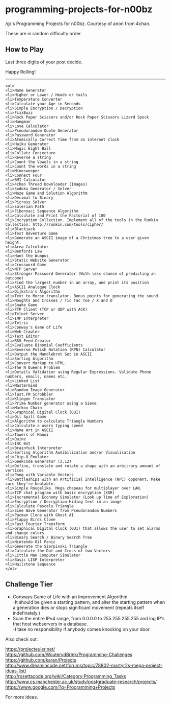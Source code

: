 programming-projects-for-n00bz
==============================

/g/'s Programming Projects for n00bz. Courtesy of anon from 4chan.

These are in random difficulty order.

How to Play
-----------------------------
Last three digits of your post decide.

Happy Rolling!

<hr>

    <ol>
    <li>Name Generator
    <li>Higher or Lower / Heads or tails
    <li>Temperature Converter
    <li>Calculate your Age in Seconds
    <li>Simple Encryption / Decryption
    <li>FizzBuzz
    <li>Rock Paper Scissors and/or Rock Paper Scissors Lizard Spock
    <li>Hangman
    <li>Love Calculator
    <li>Pseudorandom Quote Generator
    <li>Password Generator
    <li>Atomically Correct Time from an internet clock
    <li>Haiku Generator
    <li>Magic Eight Ball
    <li>Collatz Conjecture
    <li>Reverse a string
    <li>Count the Vowels in a string
    <li>Count the words in a string
    <li>Minesweeper
    <li>Connect Four
    <li>BMI Calculator
    <li>4chan Thread Downloader (Images)
    <li>Sodoku Generator / Solver
    <li>Maze Game and Solution Algorithm
    <li>Decimal to Binary
    <li>Picross Solver
    <li>Eulerian Path
    <li>Fibonnaci Sequence Algorithm
    <li>Calculate and Print the Factorial of 100
    <li>Encryption Collection. Implement all of the tools in the Rumkin Collection: http://rumkin.com/tools/cipher/
    <li>Blackjack
    <li>Text Adventure Game
    <li>Generate an ASCII image of a Christmas tree to a user given height.
    <li>Area Calculator
    <li>Benfords Law
    <li>Hunt the Wumpus
    <li>Static Website Generator
    <li>Crossword Game
    <li>NTP Server
    <li>Stronger Password Generator (With less chance of predicting an outcome)
    <li>Find the largest number in an array, and print its position
    <li>ASCII Analogue Clock
    <li>Dijkstra's Algorithm
    <li>Text to Morse translator. Bonus points for generating the sound.
    <li>Noughts and Crosses / Tic Tac Toe / X and O
    <li>Snake Game
    <li>FTP Client (TCP or UDP with ACK)
    <li>Telnet Server
    <li>IMP Interpreter
    <li>Tetris
    <li>Conway's Game of Life
    <li>Web Crawler
    <li>Text Editor
    <li>RSS Feed Creator
    <li>Evaluate Binomial Coefficients
    <li>Reverse Polish Notation (RPN) Calculator
    <li>Output the Mandlebrot Set in ASCII
    <li>Sorting Algorithm
    <li>Convert Markup to HTML
    <li>The N Queens Problem
    <li>Details Validatior using Regular Expressions. Validate Phone numbers, emails, names etc.
    <li>Linked List
    <li>Mastermind
    <li>Random Image Generator
    <li>last.FM Scrobbler
    <li>Klingon Translator
    <li>Prime Number generator using a Sieve
    <li>Markov Chain
    <li>Graphical Digital Clock (GUI)
    <li>Oil Spill Game
    <li>Algorithm to calculate Triangle Numbers
    <li>Calculate a users typing speed
    <li>Name Art in ASCII
    <li>Towers of Hanoi
    <li>Quine
    <li>IRC Bot
    <li>Brainfuck Interpreter
    <li>Sorting Algorithm Audibilization and/or Visualisation
    <li>Chip-8 Emulator
    <li>Geekcode Generator (3.12)
    <li>Define, translate and rotate a shape with an arbitrary amount of vertices
    <li>Pong with Variable Vectors
    <li>Battleships with an Artificial Intelligence (NPC) opponent. Make sure they're beatable.
    <li>Simple Rougelike. Mega chapeau for multiplayer over LAN.
    <li>TCP chat program with basic encryption (XOR)
    <li>Incremental Economy Simulator (Look up Time of Exploration)
    <li>Encryption / Decryption Hiding text in an image
    <li>Calculate Pascals Triangle
    <li>Sine Wave Generator from Pseudorandom Numbers
    <li>Pacman Clone with Ghost AI
    <li>Flappy Birds Clone
    <li>Fast Fourier Transform
    <li>Graphical Digital Clock (GUI) that allows the user to set alarms and change colors
    <li>Binary Search / Binary Search Tree
    <li>Nintendo Oil Panic
    <li>Generate the Sierpinski Triangle
    <li>Calculate the Dot and Cross of two Vectors
    <li>Little Man Computer Simulator
    <li>Basic LISP Interpreter
    <li>Hailstone Sequence
    </ol>

Challenge Tier
------------------------------
<ul>
<li>Conways Game of Life with an Improvement Algorithm.<br>
-It should be given a starting pattern, and alter the starting pattern when a generation dies or stops significant movement (repeats itself indefinately.)
<li>Scan the entire IPv4 range, from 0.0.0.0 to 255.255.255.255 and log IP's that host webservers in a database.<br>
-I take no responsibility if anybody comes knocking on your door.
</ul>

Also check out:

https://projecteuler.net/<br>
https://github.com/WoutervdBrink/Programming-Challenges<br>
https://github.com/karan/Projects<br>
http://www.dreamincode.net/forums/topic/78802-martyr2s-mega-project-ideas-list/<br>
http://rosettacode.org/wiki/Category:Programming_Tasks<br>
http://www.cs.manchester.ac.uk/study/postgraduate-research/projects/<br>
https://www.google.com/?q=Programming+Projects<br>

For more ideas.
